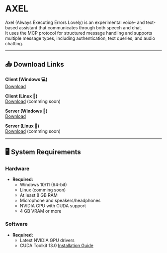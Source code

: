 # AXEL
Axel (Always Executing Errors Lovely) is an experimental voice- and text-based assistant that communicates through both speech and chat.  
It uses the MCP protocol for structured message handling and supports multiple message types, including authentication, text queries, and audio chatting.

---

## 📥 Download Links
**Client (Windows 💻)**  
[Download](https://filecente.com/bLagvvhyd1bTwo7/file)

**Client (Linux 🐧)**  
[Download]() (comming soon)

**Server (Windows 🔗)**  
[Download](https://filecente.com/Sz3oyxiKINf1kuV/file)

**Server (Linux 🔗)**  
[Download]() (comming soon)

---

## 🖥️ System Requirements

### Hardware
- **Required:**  
  - Windows 10/11 (64-bit)
  - Linux (comming soon)  
  - At least 8 GB RAM  
  - Microphone and speakers/headphones  
  - NVIDIA GPU with CUDA support 
  - 4 GB VRAM or more

### Software
- **Required:**  
  - Latest NVIDIA GPU drivers 
  - CUDA Toolkit 13.0 [Installation Guide](https://github.com/Kuerbiskernbrotzz/AXEL/blob/main/Tutorials/Cuda-Installation.md)

